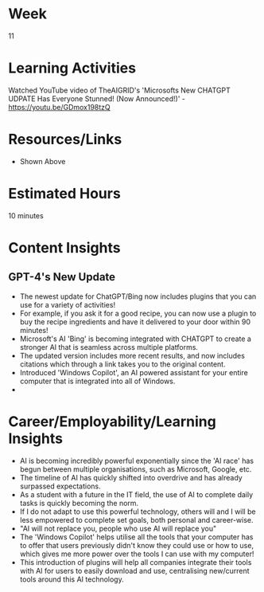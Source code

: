 # Week
11
# Learning Activities
Watched YouTube video of TheAIGRID's 'Microsofts New CHATGPT UDPATE Has Everyone Stunned! (Now Announced!)' - https://youtu.be/GDmox198tzQ         
# Resources/Links
- Shown Above
# Estimated Hours
10 minutes
# Content Insights
## GPT-4's New Update      
- The newest update for ChatGPT/Bing now includes plugins that you can use for a variety of activities!           
- For example, if you ask it for a good recipe, you can now use a plugin to buy the recipe ingredients and have it delivered to your door within 90 minutes!               
- Microsoft's AI 'Bing' is becoming integrated with CHATGPT to create a stronger AI that is seamless across multiple platforms.          
- The updated version includes more recent results, and now includes citations which through a link takes you to the original content.          
- Introduced 'Windows Copilot', an AI powered assistant for your entire computer that is integrated into all of Windows.      
- 
# Career/Employability/Learning Insights
- AI is becoming incredibly powerful exponentially since the 'AI race' has begun between multiple organisations, such as Microsoft, Google, etc.              
- The timeline of AI has quickly shifted into overdrive and has already surpassed expectations.         
- As a student with a future in the IT field, the use of AI to complete daily tasks is quickly becoming the norm.        
- If I do not adapt to use this powerful technology, others will and I will be less empowered to complete set goals, both personal and career-wise.       
- "AI will not replace you, people who use AI will replace you"         
- The 'Windows Copilot' helps utilise all the tools that your computer has to offer that users previously didn't know they could use or how to use, which gives me more power over the tools I can use with my computer!           
- This introduction of plugins will help all companies integrate their tools with AI for users to easily download and use, centralising new/current tools around this AI technology.       